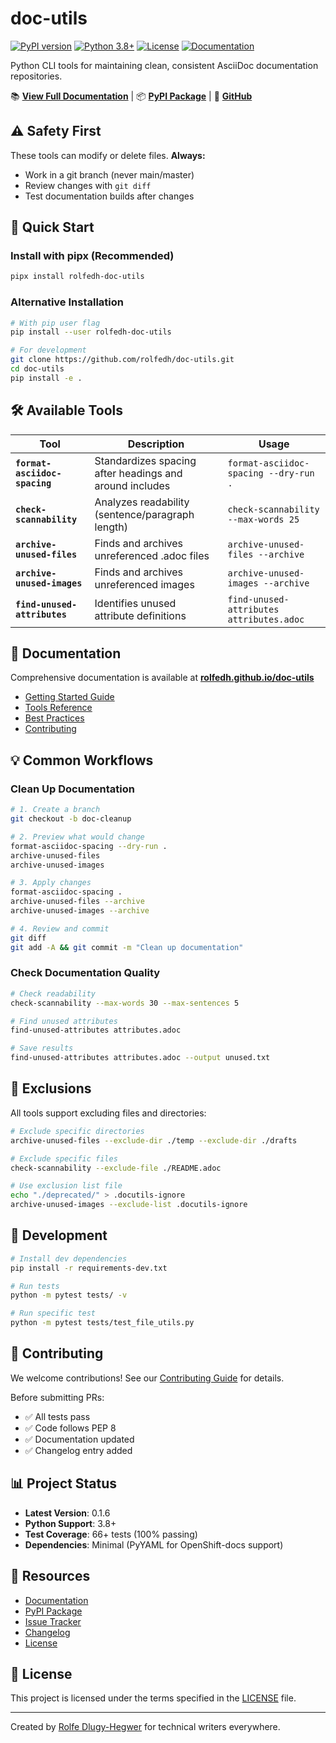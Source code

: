 # doc-utils

[![PyPI version](https://badge.fury.io/py/rolfedh-doc-utils.svg)](https://pypi.org/project/rolfedh-doc-utils/)
[![Python 3.8+](https://img.shields.io/badge/python-3.8+-blue.svg)](https://www.python.org/downloads/)
[![License](https://img.shields.io/github/license/rolfedh/doc-utils)](https://github.com/rolfedh/doc-utils/blob/main/LICENSE)
[![Documentation](https://img.shields.io/badge/docs-GitHub%20Pages-brightgreen)](https://rolfedh.github.io/doc-utils/)

Python CLI tools for maintaining clean, consistent AsciiDoc documentation repositories.

📚 **[View Full Documentation](https://rolfedh.github.io/doc-utils/)** | 📦 **[PyPI Package](https://pypi.org/project/rolfedh-doc-utils/)** | 🐙 **[GitHub](https://github.com/rolfedh/doc-utils)**

## ⚠️ Safety First

These tools can modify or delete files. **Always:**
- Work in a git branch (never main/master)
- Review changes with `git diff`
- Test documentation builds after changes

## 🚀 Quick Start

### Install with pipx (Recommended)

```bash
pipx install rolfedh-doc-utils
```

### Alternative Installation

```bash
# With pip user flag
pip install --user rolfedh-doc-utils

# For development
git clone https://github.com/rolfedh/doc-utils.git
cd doc-utils
pip install -e .
```

## 🛠️ Available Tools

| Tool | Description | Usage |
|------|-------------|-------|
| **`format-asciidoc-spacing`** | Standardizes spacing after headings and around includes | `format-asciidoc-spacing --dry-run .` |
| **`check-scannability`** | Analyzes readability (sentence/paragraph length) | `check-scannability --max-words 25` |
| **`archive-unused-files`** | Finds and archives unreferenced .adoc files | `archive-unused-files --archive` |
| **`archive-unused-images`** | Finds and archives unreferenced images | `archive-unused-images --archive` |
| **`find-unused-attributes`** | Identifies unused attribute definitions | `find-unused-attributes attributes.adoc` |

## 📖 Documentation

Comprehensive documentation is available at **[rolfedh.github.io/doc-utils](https://rolfedh.github.io/doc-utils/)**

- [Getting Started Guide](https://rolfedh.github.io/doc-utils/getting-started)
- [Tools Reference](https://rolfedh.github.io/doc-utils/tools/)
- [Best Practices](https://rolfedh.github.io/doc-utils/best-practices)
- [Contributing](https://rolfedh.github.io/doc-utils/contributing)

## 💡 Common Workflows

### Clean Up Documentation

```bash
# 1. Create a branch
git checkout -b doc-cleanup

# 2. Preview what would change
format-asciidoc-spacing --dry-run .
archive-unused-files
archive-unused-images

# 3. Apply changes
format-asciidoc-spacing .
archive-unused-files --archive
archive-unused-images --archive

# 4. Review and commit
git diff
git add -A && git commit -m "Clean up documentation"
```

### Check Documentation Quality

```bash
# Check readability
check-scannability --max-words 30 --max-sentences 5

# Find unused attributes
find-unused-attributes attributes.adoc

# Save results
find-unused-attributes attributes.adoc --output unused.txt
```

## 🔧 Exclusions

All tools support excluding files and directories:

```bash
# Exclude specific directories
archive-unused-files --exclude-dir ./temp --exclude-dir ./drafts

# Exclude specific files
check-scannability --exclude-file ./README.adoc

# Use exclusion list file
echo "./deprecated/" > .docutils-ignore
archive-unused-images --exclude-list .docutils-ignore
```

## 🧪 Development

```bash
# Install dev dependencies
pip install -r requirements-dev.txt

# Run tests
python -m pytest tests/ -v

# Run specific test
python -m pytest tests/test_file_utils.py
```

## 🤝 Contributing

We welcome contributions! See our [Contributing Guide](https://rolfedh.github.io/doc-utils/contributing) for details.

Before submitting PRs:
- ✅ All tests pass
- ✅ Code follows PEP 8
- ✅ Documentation updated
- ✅ Changelog entry added

## 📊 Project Status

- **Latest Version**: 0.1.6
- **Python Support**: 3.8+
- **Test Coverage**: 66+ tests (100% passing)
- **Dependencies**: Minimal (PyYAML for OpenShift-docs support)

## 🔗 Resources

- [Documentation](https://rolfedh.github.io/doc-utils/)
- [PyPI Package](https://pypi.org/project/rolfedh-doc-utils/)
- [Issue Tracker](https://github.com/rolfedh/doc-utils/issues)
- [Changelog](https://github.com/rolfedh/doc-utils/blob/main/CHANGELOG.md)
- [License](https://github.com/rolfedh/doc-utils/blob/main/LICENSE)

## 📝 License

This project is licensed under the terms specified in the [LICENSE](https://github.com/rolfedh/doc-utils/blob/main/LICENSE) file.

---

Created by [Rolfe Dlugy-Hegwer](https://github.com/rolfedh) for technical writers everywhere.